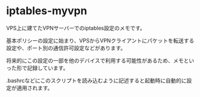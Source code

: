 # iptables-myvpn
VPS上に建てたVPNサーバーでのiptables設定のメモです。

基本ポリシーの設定に始まり、VPSからVPNクライアントにパケットを転送する設定や、ポート別の通信許可設定などがあります。

将来的にこの設定の一部を他のデバイスで利用する可能性があるため、メモといった形で記録しています。

.bashrcなどにこのスクリプトを読み込むように記述すると起動時に自動的に設定が適用されます。
